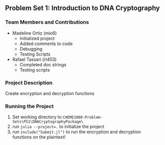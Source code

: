 ## Problem Set 1: Introduction to DNA Cryptography 

### Team Members and Contributions
- Madeline Ortiz (mio6)
    - Initialized project
    - Added comments to code
    - Debugging
    - Testing Scripts
- Rafael Tassari (rt453)
    - Completed doc strings
    - Testing scripts

### Project Description
Create encryption and decryption functions

### Running the Project
1. Set working directory to `CHEME1800-Problem-Sets\PS1\DNACryptographyPackage\`
2. run `julia --project=.` to initialize the project
3. run `include("Submit.jl")` to run the encryption and decryption functions on the plaintext!